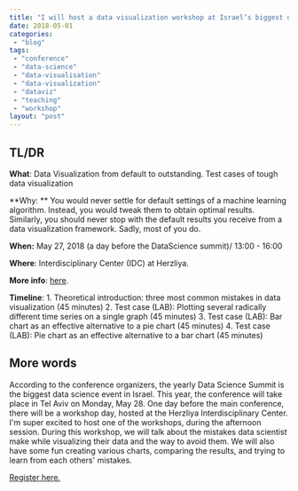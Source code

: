```yaml
---
title: "I will host a data visualization workshop at Israel’s biggest data science event"
date: 2018-05-01
categories: 
 - "blog"
tags: 
 - "conference"
 - "data-science"
 - "data-visualisation"
 - "data-visualization"
 - "dataviz"
 - "teaching"
 - "workshop"
layout: "post"
---
```


## TL/DR

 

**What**: Data Visualization from default to outstanding. Test cases of tough data visualization

**Why: **  You would never settle for default settings of a machine learning algorithm. Instead, you would tweak them to obtain optimal results. Similarly, you should never stop with the default results you receive from a data visualization framework. Sadly, most of you do.

**When:** May 27, 2018 (a day before the DataScience summit)/ 13:00 - 16:00

**Where**:  Interdisciplinary Center (IDC) at Herzliya.

**More info**: [here](https://events.bizzabo.com/DataScienceSummit2018/agenda/speakers/264279).

**Timeline**:
1\. Theoretical introduction: three most common mistakes in data visualization (45 minutes)
2\. Test case (LAB): Plotting several radically different time series on a single graph (45 minutes)
3\. Test case (LAB): Bar chart as an effective alternative to a pie chart (45 minutes)
4\. Test case (LAB): Pie chart as an effective alternative to a bar chart (45 minutes)

## More words

According to the conference organizers, the yearly Data Science Summit is the biggest data science event in Israel. This year, the conference will take place in Tel Aviv on Monday, May 28. One day before the main conference, there will be a workshop day, hosted at the Herzliya Interdisciplinary Center. I'm super excited to host one of the workshops, during the afternoon session. During this workshop, we will talk about the mistakes data scientist make while visualizing their data and the way to avoid them. We will also have some fun creating various charts, comparing the results, and trying to learn from each others' mistakes.

[Register here.](https://docs.google.com/forms/d/e/1FAIpQLScVfWvo0XFl--pJtBBX_Wc3h2gV6hnk5-pnmM3O5XAxtMI8_g/viewform)
